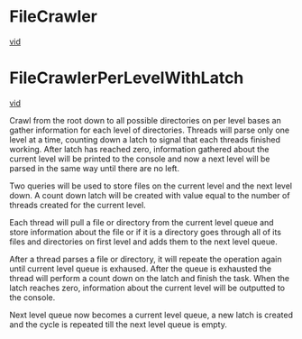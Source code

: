 # FileCrawler
[vid](https://github.com/user-attachments/assets/689e4843-1a55-4801-8c41-12b4541bfab8)

# FileCrawlerPerLevelWithLatch
[vid](https://github.com/user-attachments/assets/f6f64986-a460-49ac-8410-56a2628fb05f)

Crawl from the root down to all possible directories on per level bases an gather information
for each level of directories. Threads will parse only one level at a time, counting down a
latch to signal that each threads finished working. After latch has reached zero, information
gathered about the current level will be printed to the console and now a next level will be
parsed in the same way until there are no left.
                                                                                              
Two queries will be used to store files on the current level and the next level down.
A count down latch will be created with value equal to the number of threads created for
the current level.
                                                                                              
Each thread will pull a file or directory from the current level queue and store
information about the file or if it is a directory goes through all of its files and
directories on first level and adds them to the next level queue.
                                                                                              
After a thread parses a file or directory, it will repeate the operation again until
current level queue is exhaused. After the queue is exhausted the thread will perform a count
down on the latch and finish the task. When the latch reaches zero, information about the
current level will be outputted to the console.
                                                                                              
Next level queue now becomes a current level queue, a new latch is created and the cycle
is repeated till the next level queue is empty.
